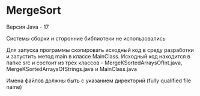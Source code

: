 # MergeSort
  Версия Java - 17
  
  Системы сборки и сторонние библиотеки не использовались 
  
  Для запуска программы скопировать исходный код в среду разработки и запустить метод main в классе MainClass. Исходный код находится в папке src и состоит из трех классов - MergeKSortedArraysOfInt.java, MergeKSortedArraysOfStrings.java и MainClass.java 
  
  Имена файлов должны быть с указанием директорий (fully qualified file name)
